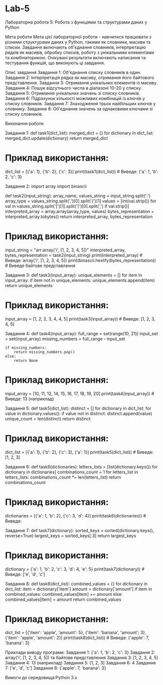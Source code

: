 # Lab-5
Лабораторна робота 5: Робота з функціями та структурами даних у Python

Мета роботи
Мета цієї лабораторної роботи - навчитися працювати з різними структурами даних у Python, такими як словники, масиви та списки. Завдання включають об'єднання словників, інтерпретацію рядків як масивів, обробку списків, роботу з унікальними елементами та комбінаторикою. Очікувані результати включають написання та тестування функцій, що виконують ці завдання.

Опис завдання
Завдання 1: Об'єднання списку словників в один.
Завдання 2: Інтерпретація рядка як масиву, отримання його байтового представлення.
Завдання 3: Отримання унікальних елементів із масиву.
Завдання 4: Пошук відсутнього числа в діапазоні 10-20 у списку.
Завдання 5: Отримання унікальних значень зі списку словників.
Завдання 6: Підрахунок кількості можливих комбінацій із ключів у списку словників.
Завдання 7: Знаходження трьох найбільших ключів у словнику.
Завдання 8: Об'єднання значень за однаковими ключами зі списку словників.

Виконання роботи

Завдання 1:
def task1(dict_list):
    merged_dict = {}
    for dictionary in dict_list:
        merged_dict.update(dictionary)
    return merged_dict

# Приклад використання:
dict_list = [{'a': 1}, {'b': 2}, {'c': 3}]
print(task1(dict_list))  # Виведе: {'a': 1, 'b': 2, 'c': 3}

Завдання 2:
import array
import binascii

def task2(input_string):
    array_name, values_string = input_string.split(':')
    array_type = values_string.split(',')[0].split('(')[1]
    values = [int(val.strip()) for val in values_string.split('[')[1].split(']')[0].split(',') if val.strip()]
    interpreted_array = array.array(array_type, values)
    bytes_representation = interpreted_array.tobytes()
    return interpreted_array, bytes_representation

# Приклад використання:
input_string = "arr:array('i', [1, 2, 3, 4, 5])"
interpreted_array, bytes_representation = task2(input_string)
print(interpreted_array)  # Виведе: array('i', [1, 2, 3, 4, 5])
print(binascii.hexlify(bytes_representation))  # Виведе байтове представлення

Завдання 3:
def task3(input_array):
    unique_elements = []
    for item in input_array:
        if item not in unique_elements:
            unique_elements.append(item)
    return unique_elements

# Приклад використання:
input_array = [1, 2, 2, 3, 4, 4, 5]
print(task3(input_array))  # Виведе: [1, 2, 3, 4, 5]

Завдання 4:
def task4(input_array):
    full_range = set(range(10, 21))
    input_set = set(input_array)
    missing_numbers = full_range - input_set

    if missing_numbers:
        return missing_numbers.pop()
    else:
        return None

# Приклад використання:
input_array = [10, 11, 12, 14, 15, 16, 17, 18, 19, 20]
print(task4(input_array))  # Виведе: 13 (наприклад)

Завдання 5:
def task5(dict_list):
    distinct = []
    for dictionary in dict_list:
        for value in dictionary.values():
            if value not in distinct:
                distinct.append(value)
    unique_count = len(distinct)
    return distinct

# Приклад використання:
dict_list = [{'a': 1}, {'b': 2}, {'c': 3}, {'a': 1}]
print(task5(dict_list))  # Виведе: [1, 2, 3]

Завдання 6:
def task6(dictionaries):
    letters_lists = [list(dictionary.keys()) for dictionary in dictionaries]
    combinations_count = 1
    for letters_list in letters_lists:
        combinations_count *= len(letters_list)
    return combinations_count

# Приклад використання:
dictionaries = [{'a': 1, 'b': 2}, {'c': 3, 'd': 4}]
print(task6(dictionaries))  # Виведе: 

Завдання 7:
def task7(dictionary):
    sorted_keys = sorted(dictionary.keys(), reverse=True)
    largest_keys = sorted_keys[:3]
    return largest_keys

# Приклад використання:
dictionary = {'a': 1, 'b': 2, 'c': 3, 'd': 4, 'e': 5}
print(task7(dictionary))  # Виведе: ['e', 'd', 'c']

Завдання 8:
def task8(dict_list):
    combined_values = {}
    for dictionary in dict_list:
        item = dictionary['item']
        amount = dictionary['amount']
        if item in combined_values:
            combined_values[item] += amount
        else:
            combined_values[item] = amount
    return combined_values

# Приклад використання:
dict_list = [{'item': 'apple', 'amount': 5}, {'item': 'banana', 'amount': 3}, {'item': 'apple', 'amount': 2}]
print(task8(dict_list))  # Виведе: {'apple': 7, 'banana': 3}

Приклади виводу програми:
Завдання 1: {'a': 1, 'b': 2, 'c': 3}
Завдання 2: array('i', [1, 2, 3, 4, 5]) та байтове представлення
Завдання 3: [1, 2, 3, 4, 5]
Завдання 4: 13 (наприклад)
Завдання 5: [1, 2, 3]
Завдання 6: 4
Завдання 7: ['e', 'd', 'c']
Завдання 8: {'apple': 7, 'banana': 3}

Вимоги до середовища:Python 3.x
